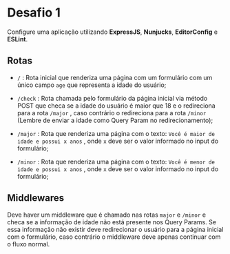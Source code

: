 # Desafio 1

Configure uma aplicação utilizando **ExpressJS**, **Nunjucks**, **EditorConfig** e **ESLint**.

## Rotas

- `/` : Rota inicial que renderiza uma página com um formulário com um único campo `age`
  que representa a idade do usuário;

- `/check` : Rota chamada pelo formulário da página inicial via método POST que checa se a
  idade do usuário é maior que 18 e o redireciona para a rota `/major` , caso contrário o
  redireciona para a rota `/minor` (Lembre de enviar a idade como Query Param no
  redirecionamento);

- `/major` : Rota que renderiza uma página com o texto: `Você é maior de idade e possui x anos` , onde `x` deve ser o valor informado no input do formulário;

- `/minor` : Rota que renderiza uma página com o texto: `Você é menor de idade e possui x anos` , onde `x` deve ser o valor informado no input do formulário;

## Middlewares

Deve haver um middleware que é chamado nas rotas `major` e `/minor` e checa se a
informação de idade não está presente nos Query Params. Se essa informação não existir deve
redirecionar o usuário para a página inicial com o formulário, caso contrário o middleware deve
apenas continuar com o fluxo normal.
